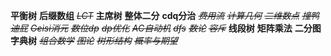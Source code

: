 **平衡树**
**后缀数组**
~~*LCT*~~
**主席树**
**整体二分**
**cdq分治**
~~*费用流*~~
~~*计算几何*~~
~~*二维数点*~~
~~*撞鸭迪屁*~~
~~*Geisi消元*~~
~~*数位dp*~~
~~*dp优化*~~
~~*AC自动机*~~
~~*dfs*~~
~~*数论*~~
~~*容斥*~~
**线段树**
**矩阵乘法**
**二分图**
**字典树**
~~*组合数学*~~
~~*图论*~~
~~*树形结构*~~
~~*概率与期望*~~
